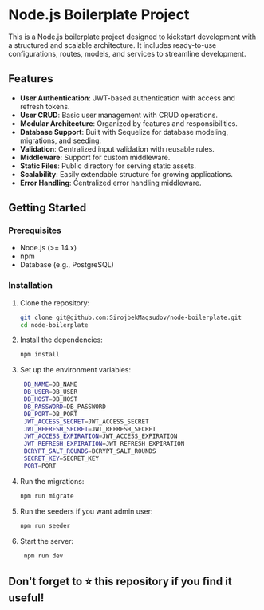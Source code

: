 # Node.js Boilerplate Project

This is a Node.js boilerplate project designed to kickstart development with a structured and scalable architecture. It
includes ready-to-use configurations, routes, models, and services to streamline development.

## Features
- **User Authentication**: JWT-based authentication with access and refresh tokens.
- **User CRUD**: Basic user management with CRUD operations.
- **Modular Architecture**: Organized by features and responsibilities.
- **Database Support**: Built with Sequelize for database modeling, migrations, and seeding.
- **Validation**: Centralized input validation with reusable rules.
- **Middleware**: Support for custom middleware.
- **Static Files**: Public directory for serving static assets.
- **Scalability**: Easily extendable structure for growing applications.
- **Error Handling**: Centralized error handling middleware.

## Getting Started

### Prerequisites

- Node.js (>= 14.x)
- npm
- Database (e.g., PostgreSQL)

### Installation

1. Clone the repository:

   ```bash
   git clone git@github.com:SirojbekMaqsudov/node-boilerplate.git
   cd node-boilerplate
    ```

2. Install the dependencies:

   ```bash
   npm install
   ```

3. Set up the environment variables:

   ```bash
    DB_NAME=DB_NAME
    DB_USER=DB_USER
    DB_HOST=DB_HOST
    DB_PASSWORD=DB_PASSWORD
    DB_PORT=DB_PORT
    JWT_ACCESS_SECRET=JWT_ACCESS_SECRET
    JWT_REFRESH_SECRET=JWT_REFRESH_SECRET
    JWT_ACCESS_EXPIRATION=JWT_ACCESS_EXPIRATION
    JWT_REFRESH_EXPIRATION=JWT_REFRESH_EXPIRATION
    BCRYPT_SALT_ROUNDS=BCRYPT_SALT_ROUNDS
    SECRET_KEY=SECRET_KEY
    PORT=PORT
    ```

4. Run the migrations:

   ```bash
   npm run migrate
   ```

5. Run the seeders if you want admin user:

   ```bash
   npm run seeder
   ```

6. Start the server:

   ```bash
    npm run dev
    ```

## Don't forget to ⭐ this repository if you find it useful!